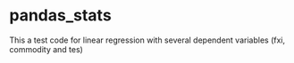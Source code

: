 # pandas_stats

This a test code for linear regression with several dependent variables (fxi, commodity and tes)

